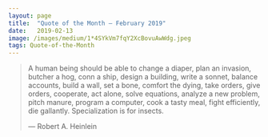 ```yaml
---
layout:	page
title:	"Quote of the Month — February 2019"
date:	2019-02-13
image: /images/medium/1*4SYkVm7fqY2XcBovuAwWdg.jpeg
tags: Quote-of-the-Month
---
```


> A human being should be able to change a diaper, plan an invasion, butcher a hog, conn a ship, design a building, write a sonnet, balance accounts, build a wall, set a bone, comfort the dying, take orders, give orders, cooperate, act alone, solve equations, analyze a new problem, pitch manure, program a computer, cook a tasty meal, fight efficiently, die gallantly. Specialization is for insects.
> 
> — Robert A. Heinlein  